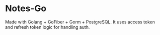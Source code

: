 # Notes-Go

Made with Golang + GoFiber + Gorm + PostgreSQL.
It uses access token and refresh token logic for handling auth.
